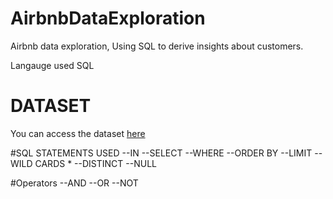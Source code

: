 # AirbnbDataExploration
Airbnb data exploration, Using SQL to derive insights about customers.

Langauge used
SQL

# DATASET
You can access the dataset [here](http://insideairbnb.com/get-the-data/)

#SQL STATEMENTS USED
--IN
--SELECT 
--WHERE
--ORDER BY
--LIMIT
--WILD CARDS *
--DISTINCT
--NULL

#Operators
--AND 
--OR
--NOT
